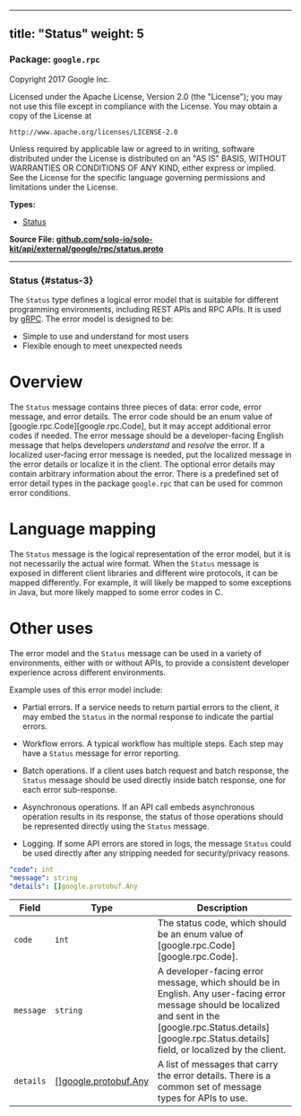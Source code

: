 
---
title: "Status"
weight: 5
---

<!-- Code generated by solo-kit. DO NOT EDIT. -->


### Package: `google.rpc`  
Copyright 2017 Google Inc.

Licensed under the Apache License, Version 2.0 (the "License");
you may not use this file except in compliance with the License.
You may obtain a copy of the License at

    http://www.apache.org/licenses/LICENSE-2.0

Unless required by applicable law or agreed to in writing, software
distributed under the License is distributed on an "AS IS" BASIS,
WITHOUT WARRANTIES OR CONDITIONS OF ANY KIND, either express or implied.
See the License for the specific language governing permissions and
limitations under the License.


 
**Types:**


- [Status](#status-3)
  



**Source File: [github.com/solo-io/solo-kit/api/external/google/rpc/status.proto](https://github.com/solo-io/solo-kit/blob/main/api/external/google/rpc/status.proto)**





---
### Status {#status-3}

 
The `Status` type defines a logical error model that is suitable for different
programming environments, including REST APIs and RPC APIs. It is used by
[gRPC](https://github.com/grpc). The error model is designed to be:

- Simple to use and understand for most users
- Flexible enough to meet unexpected needs

# Overview

The `Status` message contains three pieces of data: error code, error message,
and error details. The error code should be an enum value of
[google.rpc.Code][google.rpc.Code], but it may accept additional error codes if needed.  The
error message should be a developer-facing English message that helps
developers *understand* and *resolve* the error. If a localized user-facing
error message is needed, put the localized message in the error details or
localize it in the client. The optional error details may contain arbitrary
information about the error. There is a predefined set of error detail types
in the package `google.rpc` that can be used for common error conditions.

# Language mapping

The `Status` message is the logical representation of the error model, but it
is not necessarily the actual wire format. When the `Status` message is
exposed in different client libraries and different wire protocols, it can be
mapped differently. For example, it will likely be mapped to some exceptions
in Java, but more likely mapped to some error codes in C.

# Other uses

The error model and the `Status` message can be used in a variety of
environments, either with or without APIs, to provide a
consistent developer experience across different environments.

Example uses of this error model include:

- Partial errors. If a service needs to return partial errors to the client,
    it may embed the `Status` in the normal response to indicate the partial
    errors.

- Workflow errors. A typical workflow has multiple steps. Each step may
    have a `Status` message for error reporting.

- Batch operations. If a client uses batch request and batch response, the
    `Status` message should be used directly inside batch response, one for
    each error sub-response.

- Asynchronous operations. If an API call embeds asynchronous operation
    results in its response, the status of those operations should be
    represented directly using the `Status` message.

- Logging. If some API errors are stored in logs, the message `Status` could
    be used directly after any stripping needed for security/privacy reasons.

```yaml
"code": int
"message": string
"details": []google.protobuf.Any

```

| Field | Type | Description |
| ----- | ---- | ----------- | 
| `code` | `int` | The status code, which should be an enum value of [google.rpc.Code][google.rpc.Code]. |
| `message` | `string` | A developer-facing error message, which should be in English. Any user-facing error message should be localized and sent in the [google.rpc.Status.details][google.rpc.Status.details] field, or localized by the client. |
| `details` | [[]google.protobuf.Any](../../../../../../protoc-gen-ext/external/google/protobuf/any.proto.sk/#any) | A list of messages that carry the error details. There is a common set of message types for APIs to use. |





<!-- Start of HubSpot Embed Code -->
<script type="text/javascript" id="hs-script-loader" async defer src="//js.hs-scripts.com/5130874.js"></script>
<!-- End of HubSpot Embed Code -->

